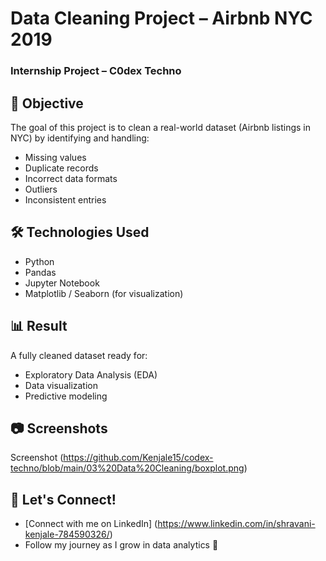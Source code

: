 #    Data Cleaning Project – Airbnb NYC 2019  
###  Internship Project – C0dex Techno

## 📌 Objective
The goal of this project is to clean a real-world dataset (Airbnb listings in NYC) by identifying and handling:
- Missing values  
- Duplicate records  
- Incorrect data formats  
- Outliers  
- Inconsistent entries  

## 🛠️ Technologies Used
- Python  
- Pandas  
- Jupyter Notebook  
- Matplotlib / Seaborn (for visualization)

## 📊 Result
A fully cleaned dataset ready for:
- Exploratory Data Analysis (EDA)  
- Data visualization  
- Predictive modeling  

## 📷 Screenshots  
 Screenshot (https://github.com/Kenjale15/codex-techno/blob/main/03%20Data%20Cleaning/boxplot.png)

## 🔗 Let's Connect!
- [Connect with me on LinkedIn] (https://www.linkedin.com/in/shravani-kenjale-784590326/)
- Follow my journey as I grow in data analytics 🚀


